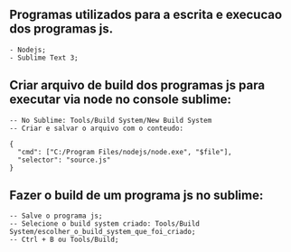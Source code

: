 Programas utilizados para a escrita e execucao dos programas js.
--------------------------------------------------------------
	- Nodejs;
	- Sublime Text 3;

Criar arquivo de build dos programas js para executar via node no console sublime:
---------------------------------------------------------------------------------
	-- No Sublime: Tools/Build System/New Build System
	-- Criar e salvar o arquivo com o conteudo:
	
	{
	  "cmd": ["C:/Program Files/nodejs/node.exe", "$file"],
	  "selector": "source.js"
	}

Fazer o build de um programa js no sublime:
-------------------------------------------
	-- Salve o programa js;
	-- Selecione o build system criado: Tools/Build System/escolher_o_build_system_que_foi_criado;
	-- Ctrl + B ou Tools/Build;
